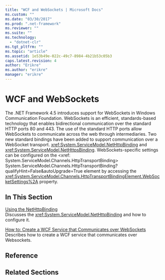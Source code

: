 ```yaml
---
title: "WCF and WebSockets | Microsoft Docs"
ms.custom: ""
ms.date: "03/30/2017"
ms.prod: ".net-framework"
ms.reviewer: ""
ms.suite: ""
ms.technology: 
  - "dotnet-clr"
ms.tgt_pltfrm: ""
ms.topic: "article"
ms.assetid: 1e53b49e-022c-49c7-8984-4b21b53c05b3
caps.latest.revision: 4
author: "Erikre"
ms.author: "erikre"
manager: "erikre"
---
```

# WCF and WebSockets
The .NET Framework 4.5 introduces support for WebSockets in Windows Communication Foundation.  WebSockets is an efficient, standards-based technology that enables bidirectional communication over the standard HTTP ports 80 and 443. The use of the standard HTTP ports allow WebSockets to communicate across the web through intermediaries.  Two new standard bindings have been added to support communication over a WebSocket transport. <xref:System.ServiceModel.NetHttpBinding> and <xref:System.ServiceModel.NetHttpsBinding>. WebSockets-specific settings can be configured on the <xref: System.ServiceModel.Channels.HttpTransportBinding> System.ServiceModel.Channels.HttpTransportBinding?qualifyHint=False&autoUpgrade=True element by accessing the <xref:System.ServiceModel.Channels.HttpTransportBindingElement.WebSocketSettings%2A> property.  
  
## In This Section  
 [Using the NetHttpBinding](../../../../docs/framework/wcf/feature-details/using-the-nethttpbinding.md)  
 Discusses the <xref:System.ServiceModel.NetHttpBinding> and how to configure it.  
  
 [How to: Create a WCF Service that Communicates over WebSockets](../../../../docs/framework/wcf/feature-details/how-to-create-a-wcf-service-that-communicates-over-websockets.md)  
 Describes how to create a WCF service that communicates over Websockets.  
  
## Reference  
  
## Related Sections